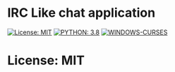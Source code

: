 # IRC Like chat application 
[![License: MIT](https://img.shields.io/github/license/matespinda01/Chat?style=for-the-badge)](https://opensource.org/licenses/MIT)
[![PYTHON: 3.8](https://img.shields.io/pypi/pyversions/latest?style=for-the-badge)](https://www.python.org/)
[![WINDOWS-CURSES](https://img.shields.io/badge/WINDOWS--CURSES-2.1.0-red?style=for-the-badge&logo=appveyor)](https://pypi.org/project/windows-curses/)

# 
# 
# 

# License: MIT
